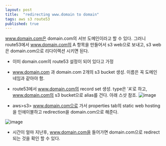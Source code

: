 ```yaml
---
layout: post
title:  "redirecting www.domain to domain"
tags: aws s3 route53
published: true
---
```


www.domain.com은 domain.com의 서브 도메인이라고 할 수 있다.
그러니 route53에서 www.domain.com의 A 항목을 만들어서 s3 web으로 보내고, s3 web은 domain.com으로 리다이렉션 시키면 된다.

- 이미 domain.com의 route53 설정이 되어 있다고 가정
- www.domain.com 과 domain.com 2개의 s3 bucket 생성. 이름은 꼭 도메인 네임과 같아야 함.
- route53에서 www.domain.com의 record set 생성. type은 'A'로 하고, www.domain.com의 s3 bucket으로 alias를 건다. 아래 스샷 참조.
![image](https://user-images.githubusercontent.com/900639/30008944-36364c9a-915f-11e7-93bc-1c4d3a9066fe.png)

- aws>s3> www.domain.com으로 가서 properties tab의 static web hosting 을 인에이블하고 redirection을 domain.com으로 해준다.

![image](https://user-images.githubusercontent.com/900639/30008999-b6a9f0de-915f-11e7-8ae9-4ffde5898281.png)

- 시간이 얼마 지난후, www.domain.com을 들어가면 domain.com으로 redirect되는 것을 확인 할 수 있다.



